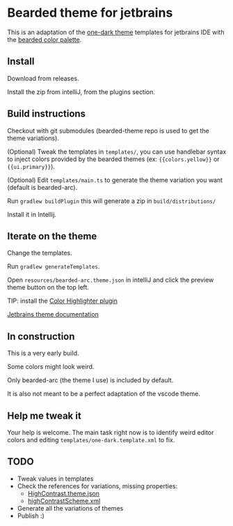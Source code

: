 # Bearded theme for jetbrains

This is an adaptation of the [one-dark theme](https://github.com/one-dark/jetbrains-one-dark-theme) templates for 
jetbrains IDE with the [bearded color palette](https://github.com/BeardedBear/bearded-theme).

## Install

Download from releases.

Install the zip from intelliJ, from the plugins section.

## Build instructions

Checkout with git submodules (bearded-theme repo is used to get the theme variations).

(Optional) Tweak the templates in `templates/`, you can use handlebar syntax to inject
colors provided by the bearded themes (ex: `{{colors.yellow}}` or `{{ui.primary}}`).

(Optional) Edit `templates/main.ts` to generate the theme variation you want (default is bearded-arc).

Run `gradlew buildPlugin` this will generate a zip in `build/distributions/`

Install it in Intellij.

## Iterate on the theme

Change the templates.

Run `gradlew generateTemplates`.

Open `resources/bearded-arc.theme.json` in intelliJ and click the preview theme button 
on the top left.

TIP: install the [Color Highlighter plugin](https://plugins.jetbrains.com/plugin/13309-color-highlighter)

[Jetbrains theme documentation](https://plugins.jetbrains.com/docs/intellij/themes-intro.html)

## In construction

This is a very early build.

Some colors might look weird.

Only bearded-arc (the theme I use) is included by default.

It is also not meant to be a perfect adaptation of the vscode theme.

## Help me tweak it

Your help is welcome. The main task right now is to identify weird editor colors and
editing `templates/one-dark.template.xml` to fix.

## TODO

- Tweak values in templates
- Check the references for variations, missing properties:
  - [HighContrast.theme.json](https://upsource.jetbrains.com/idea-ce/file/idea-ce-17812b1102973a61b8b73ee7fdbea12cf8036cd6/platform/platform-resources/src/themes/HighContrast.theme.json)
  - [highContrastScheme.xml](https://upsource.jetbrains.com/idea-ce/file/idea-ce-17812b1102973a61b8b73ee7fdbea12cf8036cd6/platform/platform-resources/src/themes/highContrastScheme.xml)
- Generate all the variations of themes
- Publish :)
